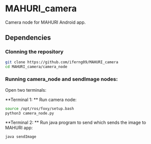 # MAHURI_camera

Camera node for MAHURI Android app.

## Dependencies

### Clonning the repository
```bash
git clone https://github.com/iferng09/MAHURI_camera
cd MAHURI_camera/camera_node
```

### Running camera_node and sendImage nodes:

Open two terminals:

**Terminal 1: ** Run camera node:
```bash
source /opt/ros/foxy/setup.bash
python3 camera_node.py
```

**Terminal 2: ** Run java program to send which sends the image to MAHURI app:
```bash
java sendImage
```

